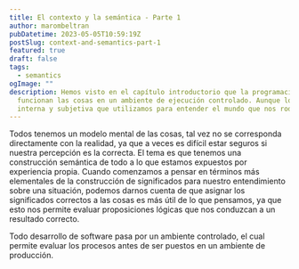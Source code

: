 ```yaml
---
title: El contexto y la semántica - Parte 1
author: marombeltran
pubDatetime: 2023-05-05T10:59:19Z
postSlug: context-and-semantics-part-1
featured: true
draft: false
tags:
  - semantics
ogImage: ""
description: Hemos visto en el capítulo introductorio que la programación nos ayuda a comprender a través del modelado de información cómo es que 
  funcionan las cosas en un ambiente de ejecución controlado. Aunque lo digimos en palabras como estas "un modelo mental se refiere a una representación 
  interna y subjetiva que utilizamos para entender el mundo que nos rodea", entendiendo por modelo mental como ambiente de ejecución...
---
```

Todos tenemos un modelo mental de las cosas, tal vez no se corresponda directamente con la realidad, ya que a veces es difícil estar seguros si nuestra percepción 
es la correcta. El tema es que tenemos una construcción semántica de todo a lo que estamos expuestos por experiencia propia. Cuando comenzamos a pensar en términos 
más elementales de la construcción de significados para nuestro entendimiento sobre una situación, podemos darnos cuenta de que asignar los significados correctos 
a las cosas es más útil de lo que pensamos, ya que esto nos permite evaluar proposiciones lógicas que nos conduzcan a un resultado correcto.

Todo desarrollo de software pasa por un ambiente controlado, el cual permite evaluar los procesos antes de ser puestos en un ambiente de producción.